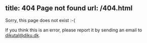 title: 404 Page not found
url: /404.html
---

Sorry, this page does not exist :-(

If you think this is an error, please report it by sending an email to
<a href="mailto:dikutal@diku.dk">dikutal@diku.dk</a>.
